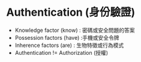 # Authentication (身份驗證)
- Knowledge factor (know) : 密碼或安全問題的答案
- Possession factors (have) :手機或安全令牌
- Inherence factors (are) : 生物特徵或行為模式
- Authentication != Authorization (授權)
